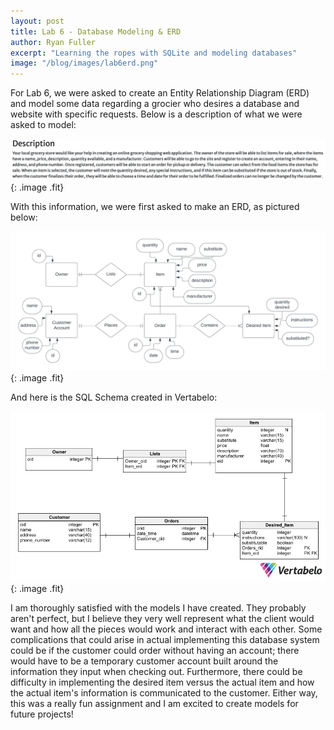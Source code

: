 ```yaml
---
layout: post
title: Lab 6 - Database Modeling & ERD
author: Ryan Fuller
excerpt: "Learning the ropes with SQLite and modeling databases"
image: "/blog/images/lab6erd.png"
---
```

For Lab 6, we were asked to create an Entity Relationship Diagram (ERD) and model some data regarding a grocier who desires a database and website with specific requests. Below is a description of what we were asked to model:

![](/images/lab6description.png){: .image .fit}

With this information, we were first asked to make an ERD, as pictured below:

![](/images/lab6erd.png){: .image .fit}

And here is the SQL Schema created in Vertabelo:

![](/images/lab6vertabelo.png){: .image .fit}

I am thoroughly satisfied with the models I have created. They probably aren't perfect, but I believe they very well represent what the client would want and how all the pieces would work and interact with each other. Some complications that could arise in actual implementing this database system could be if the customer could order without having an account; there would have to be a temporary customer account built around the information they input when checking out. Furthermore, there could be difficulty in implementing the desired item versus the actual item and how the actual item's information is communicated to the customer. Either way, this was a really fun assignment and I am excited to create models for future projects!